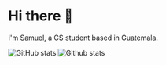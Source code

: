 # Hi there 👋

I'm Samuel, a CS student based in Guatemala. 

![GitHub stats](https://github-readme-streak-stats.herokuapp.com/?user=chamale-rac&layout=compact&theme=dark) 
![Github stats](https://komarev.com/ghpvc/?username=Devanshu-17&label=Profile%20views&color=brightgreen&style=flat-square)
